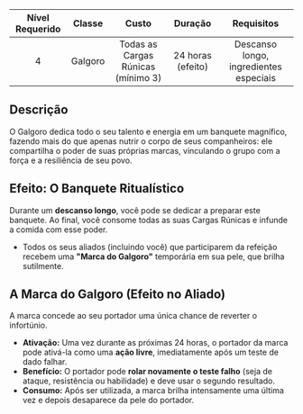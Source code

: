 
| Nível Requerido | Classe | Custo | Duração | Requisitos |
| :---: | :---: | :---: | :---: | :---: |
| 4 | Galgoro | Todas as Cargas Rúnicas (mínimo 3) | 24 horas (efeito) | Descanso longo, ingredientes especiais |

## Descrição
O Galgoro dedica todo o seu talento e energia em um banquete magnífico, fazendo mais do que apenas nutrir o corpo de seus companheiros: ele compartilha o poder de suas próprias marcas, vinculando o grupo com a força e a resiliência de seu povo.

## Efeito: O Banquete Ritualístico
Durante um **descanso longo**, você pode se dedicar a preparar este banquete. Ao final, você consome todas as suas Cargas Rúnicas e infunde a comida com esse poder.

* Todos os seus aliados (incluindo você) que participarem da refeição recebem uma **"Marca do Galgoro"** temporária em sua pele, que brilha sutilmente.

## A Marca do Galgoro (Efeito no Aliado)
A marca concede ao seu portador uma única chance de reverter o infortúnio.

* **Ativação:** Uma vez durante as próximas 24 horas, o portador da marca pode ativá-la como uma **ação livre**, imediatamente após um teste de dado falhar.
* **Benefício:** O portador pode **rolar novamente o teste falho** (seja de ataque, resistência ou habilidade) e deve usar o segundo resultado.
* **Consumo:** Após ser utilizada, a marca brilha intensamente uma última vez e depois desaparece da pele do portador.